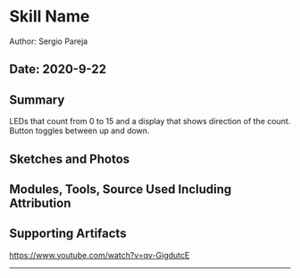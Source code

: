 #  Skill Name

Author: Sergio Pareja

Date: 2020-9-22
-----

## Summary
LEDs that count from 0 to 15 and a display that shows direction of the count. Button toggles between up and down.

## Sketches and Photos


## Modules, Tools, Source Used Including Attribution


## Supporting Artifacts
https://www.youtube.com/watch?v=qv-GigdutcE

-----

